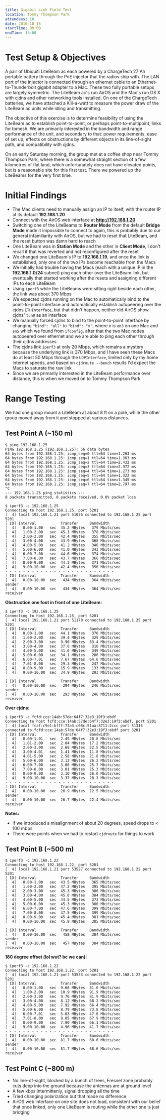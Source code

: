 ```yaml
---
title: Gigabit Link Field Test
location: Tommy Thompson Park
attendees: 10
date: 2016-10-15
startTime: 09:00
endTime: 15:00
---
```


# Test Setup & Objectives

A pair of Ubiquiti LiteBeam ac each powered by a ChargeTech 27 Ah portable battery through the PoE injector that the radios ship with. The LAN port of the injector is connected through an ethernet cable to an Ethernet-to-Thunderbolt gigabit adapter to a Mac. These two fully portable setups are largely symmetric. The LiteBeam ac's run AirOS and the Mac's run OS X with cjdns and other networking tools installed. On one of the ChargeTech batteries, we have attached a Kill-a-watt to measure the power draw of the LiteBeam ac units while idling and transmitting.

The objective of this exercise is to determine feasibility of using the LiteBeam ac to establish point-to-point, or perhaps point-to-multipoint, links for tomesh. We are primarily interested in the bandwidth and range performance of the unit, and secondary to that: power requirements, ease of set up, effects on obstructions by different objects in its line-of-sight path, and compatibility with cjdns.

On an early Saturday morning, the group met at a coffee shop near Tommy Thompson Park, where there is a somewhat straight section of a few kilometres of flat land, which unfortunately does not have elevated points, but is a reasonable site for this first test. There we powered up the LiteBeams for the very first time.

# Initial Findings

- The Mac clients need to manually assign an IP to itself, with the router IP at its default **192.168.1.20**
- Connect with the AirOS web interface at **http://192.168.1.20**
- Switching one of the LiteBeams to **Router Mode** from the default **Bridge Mode** made it impossible to connect to again, this is probably due to our general infamiliarity with AirOS, but we had to reset that LiteBeam, and the reset button was damn hard to reach
- One LiteBeam was in **Station Mode** and the other in **Client Mode**, I don't recall if that was reverted and not reconfigured after the reset
- We changed one LiteBeam's IP to **192.168.1.19**, and once the link is established, only one of the two IPs become reachable from the Macs
- We initially had trouble having the Macs (each with a unique IP in the **192.168.1.0/24** subnet)  ping each other over the LiteBeam link, but eventually that started working after the resets and assigning different IPs to each LiteBeam
- Using `iperf3` while the LiteBeams were sitting right beside each other, the link was about 370 Mbps
- We expected cjdns running on the Mac to automatically bind to the point-to-point interface and automatically establish autopeering over the cjdns `ETHInterface`, but that didn't happen, neither did AirOS show cjdns' `tun0` as an interface
- We manually forced cjdns to bind to the point-to-point interface by changing `"bind": "all"` to `"bind": "x"`, where _x_ is `en3` on one Mac and `en5` which we found from `ifconfig`, after that the two Mac nodes autopeered over ethernet and we are able to ping each other through their cjdns addresses
- The cjdns link `iperf3` at only 20 Mbps, which remains a mystery because the underlying link is 370 Mbps, and I have seen these Macs do at least 50 Mbps through the `UDPInterface`, limited only by my home Internet speeds, and based on `cjdroute --bench` results I'd expect the Macs to saturate the raw link
- Since we are primarily interested in the LiteBeam performance over distance, this is when we moved on to Tommy Thompson Park

# Range Testing

We had one group mount a LiteBeam at about 8 ft on a pole, while the other group moved away from it and stopped at various distances.

## Test Point A (~150 m)

```
$ ping 192.168.1.25
PING 192.168.1.25 (192.168.1.25): 56 data bytes
64 bytes from 192.168.1.25: icmp_seq=0 ttl=64 time=1.263 ms
64 bytes from 192.168.1.25: icmp_seq=1 ttl=64 time=1.363 ms
64 bytes from 192.168.1.25: icmp_seq=2 ttl=64 time=2.432 ms
64 bytes from 192.168.1.25: icmp_seq=3 ttl=64 time=2.972 ms
64 bytes from 192.168.1.25: icmp_seq=4 ttl=64 time=1.273 ms
64 bytes from 192.168.1.25: icmp_seq=5 ttl=64 time=1.322 ms
64 bytes from 192.168.1.25: icmp_seq=6 ttl=64 time=1.345 ms
64 bytes from 192.168.1.25: icmp_seq=7 ttl=64 time=2.797 ms
^C
--- 192.168.1.25 ping statistics ---
8 packets transmitted, 8 packets received, 0.0% packet loss
```

```
$ iperf3 -c 192.168.1.25
Connecting to host 192.168.1.25, port 5201
[  4] local 192.168.1.21 port 51076 connected to 192.168.1.25 port 5201
[ ID] Interval           Transfer     Bandwidth
[  4]   0.00-1.00   sec  45.2 MBytes   379 Mbits/sec
[  4]   1.00-2.00   sec  45.1 MBytes   378 Mbits/sec
[  4]   2.00-3.00   sec  42.4 MBytes   355 Mbits/sec
[  4]   3.00-4.00   sec  43.9 MBytes   368 Mbits/sec
[  4]   4.00-5.00   sec  41.2 MBytes   346 Mbits/sec
[  4]   5.00-6.00   sec  41.0 MBytes   343 Mbits/sec
[  4]   6.00-7.00   sec  44.6 MBytes   374 Mbits/sec
[  4]   7.00-8.00   sec  43.7 MBytes   366 Mbits/sec
[  4]   8.00-9.00   sec  44.3 MBytes   371 Mbits/sec
[  4]   9.00-10.00  sec  42.4 MBytes   356 Mbits/sec
- - - - - - - - - - - - - - - - - - - - - - - - -
[ ID] Interval           Transfer     Bandwidth
[  4]   0.00-10.00  sec   434 MBytes   364 Mbits/sec                  sender
[  4]   0.00-10.00  sec   434 MBytes   364 Mbits/sec                  receiver
```

**Obstruction one foot in front of one LiteBeam:**

```
$ iperf3 -c 192.168.1.25
Connecting to host 192.168.1.25, port 5201
[  4] local 192.168.1.21 port 51170 connected to 192.168.1.25 port 5201
[ ID] Interval           Transfer     Bandwidth
[  4]   0.00-1.00   sec  44.1 MBytes   370 Mbits/sec
[  4]   1.00-2.00   sec  39.4 MBytes   329 Mbits/sec
[  4]   2.00-3.00   sec  9.90 MBytes  83.4 Mbits/sec
[  4]   3.00-4.00   sec  37.0 MBytes   310 Mbits/sec
[  4]   4.00-5.00   sec  41.6 MBytes   349 Mbits/sec
[  4]   5.00-6.00   sec  34.1 MBytes   286 Mbits/sec
[  4]   6.00-7.01   sec  7.67 MBytes  64.0 Mbits/sec
[  4]   7.01-8.00   sec  29.3 MBytes   247 Mbits/sec
[  4]   8.00-9.00   sec  15.9 MBytes   133 Mbits/sec
[  4]   9.00-10.00  sec  34.9 MBytes   293 Mbits/sec
- - - - - - - - - - - - - - - - - - - - - - - - -
[ ID] Interval           Transfer     Bandwidth
[  4]   0.00-10.00  sec   294 MBytes   246 Mbits/sec                  sender
[  4]   0.00-10.00  sec   293 MBytes   246 Mbits/sec                  receiver
```

**Over cjdns:**

```
$ iperf3 -c fcfd:cce:14ab:57de:64f7:32e3:19f3:ebdf
Connecting to host fcfd:cce:14ab:57de:64f7:32e3:19f3:ebdf, port 5201
[  4] local fcaf:c9e1:bfff:73a3:c08c:51aa:3711:2ccc port 51316 connected to fcfd:cce:14ab:57de:64f7:32e3:19f3:ebdf port 5201
[ ID] Interval           Transfer     Bandwidth
[  4]   0.00-1.01   sec  2.49 MBytes  20.8 Mbits/sec
[  4]   1.01-2.00   sec  2.04 MBytes  17.2 Mbits/sec
[  4]   2.00-3.00   sec  2.68 MBytes  22.5 Mbits/sec
[  4]   3.00-4.01   sec  1.41 MBytes  11.8 Mbits/sec
[  4]   4.01-5.00   sec  2.58 MBytes  21.8 Mbits/sec
[  4]   5.00-6.00   sec  3.12 MBytes  26.2 Mbits/sec
[  4]   6.00-7.00   sec  3.06 MBytes  25.7 Mbits/sec
[  4]   7.00-8.00   sec  3.01 MBytes  25.3 Mbits/sec
[  4]   8.00-9.00   sec  3.10 MBytes  26.0 Mbits/sec
[  4]   9.00-10.00  sec  3.37 MBytes  28.3 Mbits/sec
- - - - - - - - - - - - - - - - - - - - - - - - -
[ ID] Interval           Transfer     Bandwidth
[  4]   0.00-10.00  sec  26.9 MBytes  22.5 Mbits/sec                  sender
[  4]   0.00-10.00  sec  26.7 MBytes  22.4 Mbits/sec                  receiver
```

**Notes:**

- If we introduced a misalignment of about 20 degrees, speed drops to < 100 mbps
- There were points when we had to restart `cjdroute` for things to work

## Test Point B (~500 m)

```
$ iperf3 -c 192.168.1.22
Connecting to host 192.168.1.22, port 5201
[  4] local 192.168.1.21 port 53527 connected to 192.168.1.22 port 5201
[ ID] Interval           Transfer     Bandwidth
[  4]   0.00-1.00   sec  43.5 MBytes   365 Mbits/sec
[  4]   1.00-2.00   sec  47.2 MBytes   395 Mbits/sec
[  4]   2.00-3.00   sec  45.3 MBytes   380 Mbits/sec
[  4]   3.00-4.00   sec  45.8 MBytes   384 Mbits/sec
[  4]   4.00-5.00   sec  44.5 MBytes   373 Mbits/sec
[  4]   5.00-6.00   sec  45.3 MBytes   380 Mbits/sec
[  4]   6.00-7.00   sec  47.6 MBytes   399 Mbits/sec
[  4]   7.00-8.00   sec  47.5 MBytes   399 Mbits/sec
[  4]   8.00-9.00   sec  45.4 MBytes   381 Mbits/sec
[  4]   9.00-10.00  sec  45.9 MBytes   385 Mbits/sec
- - - - - - - - - - - - - - - - - - - - - - - - -
[ ID] Interval           Transfer     Bandwidth
[  4]   0.00-10.00  sec   458 MBytes   384 Mbits/sec                  sender
[  4]   0.00-10.00  sec   457 MBytes   384 Mbits/sec                  receiver
```

**180 degree offset (lol wut? bc we can):**

```
$ iperf3 -c 192.168.1.22
Connecting to host 192.168.1.22, port 5201
[  4] local 192.168.1.21 port 53533 connected to 192.168.1.22 port 5201
[ ID] Interval           Transfer     Bandwidth
[  4]   0.00-1.00   sec  9.66 MBytes  81.0 Mbits/sec
[  4]   1.00-2.00   sec  10.9 MBytes  91.9 Mbits/sec
[  4]   2.00-3.00   sec  9.76 MBytes  81.9 Mbits/sec
[  4]   3.00-4.00   sec  8.12 MBytes  68.2 Mbits/sec
[  4]   4.00-5.00   sec  7.92 MBytes  66.4 Mbits/sec
[  4]   5.00-6.00   sec  8.79 MBytes  73.8 Mbits/sec
[  4]   6.00-7.01   sec  5.63 MBytes  47.0 Mbits/sec
[  4]   7.01-8.00   sec  8.05 MBytes  67.9 Mbits/sec
[  4]   8.00-9.00   sec  7.90 MBytes  66.1 Mbits/sec
[  4]   9.00-10.00  sec  4.96 MBytes  41.7 Mbits/sec
- - - - - - - - - - - - - - - - - - - - - - - - -
[ ID] Interval           Transfer     Bandwidth
[  4]   0.00-10.00  sec  81.7 MBytes  68.6 Mbits/sec                  sender
[  4]   0.00-10.00  sec  81.7 MBytes  68.6 Mbits/sec                  receiver
```

## Test Point C (~800 m)

- No line-of-sight, blocked by a bunch of trees, Fresnel zone probably cuts deep into the ground because the antennas are at ground level
- A few kbps intermittenly, signal dropping all the time
- Tried changing polarization but that made no difference
- AirOS web interface on one site does not load, consistent with our belief that once linked, only one LiteBeam is routing while the other one is just bridging
